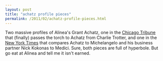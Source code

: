 ```yaml
---
layout: post
title: "achatz profile pieces"
permalink: /2011/02/achatz-profile-pieces.html
---
```


<p>Two massive profiles of Alinea&#39;s Grant Achatz, one in the <a href="http://www.chicagotribune.com/entertainment/dining/chi-grant-achatz-chicago-chef-alinea-20110215,0,1811741,full.story" target="_self">Chicago Tribune</a> that (finally) passes the torch to Achatz from Charlie Trotter, and one in the <a href="http://www.nytimes.com/2011/02/16/dining/16next.html?_r=3&amp;pagewanted=all" target="_self">New York Times</a>&#0160;that compares Achatz to Michelangelo and his business partner Nick Kokonas to Medici.&#0160;Sure, both pieces are full of hyperbole. But go eat at Alinea and tell me it isn&#39;t earned.</p>


